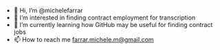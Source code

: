 - 👋 Hi, I’m @michelefarrar
- 👀 I’m interested in finding contract employment for transcription
- 🌱 I’m currently learning how GitHub may be useful for finding contract jobs
- 📫 How to reach me farrar.michele.m@gmail.com

<!---
michelefarrar/michelefarrar is a ✨ special ✨ repository because its `README.md` (this file) appears on your GitHub profile.
You can click the Preview link to take a look at your changes.
--->

